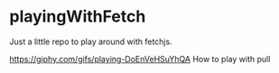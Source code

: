 # playingWithFetch
Just a little repo to play around with fetchjs. 

https://giphy.com/gifs/playing-DoEnVeHSuYhQA
How to play with pull
